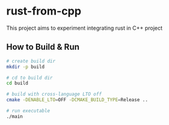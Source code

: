 # rust-from-cpp

This project aims to experiment integrating rust in C++ project

## How to Build & Run

```bash
# create build dir
mkdir -p build

# cd to build dir
cd build

# build with cross-language LTO off
cmake -DENABLE_LTO=OFF -DCMAKE_BUILD_TYPE=Release ..

# run executable
./main
```
